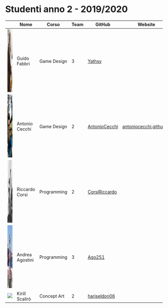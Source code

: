 # Studenti anno 2 - 2019/2020

|   | Nome | Corso | Team | GitHub | Website |
|---|---|---|---|---|---|
|<img src="Guido%20Fabbri/GuidoFabbri.png" height="200"/> | Guido Fabbri | Game Design | 3| [Yathsy](https://github.com/Yathsy) |
|<img src="AntonioCecchi/Foto.jpeg" height="200"/> | Antonio Cecchi | Game Design | 2 | [AntonioCecchi](https://github.com/AntonioCecchi) | [antoniocecchi.github.io](https://antoniocecchi.github.io)
|<img src="CorsiRiccardo/CorsiRiccardo.jpg" height="200"/> | Riccardo Corsi | Programming | 2 | [CorsiRiccardo](https://github.com/CorsiRiccardo) |
|<img src="Andrea Agostini/AndreaAgostini.jpg" height="200"/> | Andrea Agostini | Programming | 3 | [Ago251](https://github.com/Ago251) |
|<img src="KirillScalirò/photoks.jpg" height="200"/> | Kirill Scalirò | Concept Art | 2 | [hariseldon06](https://github.com/hariseldon06) |
